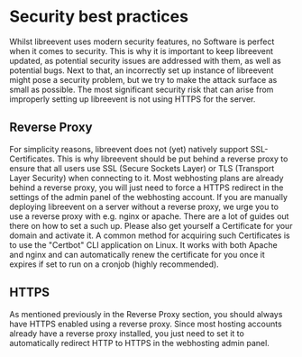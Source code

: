 # Security best practices

Whilst libreevent uses modern security features, no Software is perfect when it comes to security. This is why it is important to keep libreevent updated, as potential security issues are addressed with them, as well as potential bugs. Next to that, an incorrectly set up instance of libreevent might pose a security problem, but we try to make the attack surface as small as possible. The most significant security risk that can arise from improperly setting up libreevent is not using HTTPS for the server. 

## Reverse Proxy
For simplicity reasons, libreevent does not (yet) natively support SSL-Certificates. This is why libreevent should be put behind a reverse proxy to ensure that all users use SSL (Secure Sockets Layer) or TLS (Transport Layer Security) when connecting to it. Most webhosting plans are already behind a reverse proxy, you will just need to force a HTTPS redirect in the settings of the admin panel of the webhosting account. If you are manually deploying libreevent on a server without a reverse proxy, we urge you to use a reverse proxy with e.g. nginx or apache. There are a lot of guides out there on how to set a such up. Please also get yourself a Certificate for your domain and activate it. A common method for acquiring such Certificates is to use the "Certbot" CLI application on Linux. It works with both Apache and nginx and can automatically renew the certificate for you once it expires if set to run on a cronjob (highly recommended).

## HTTPS
As mentioned previously in the Reverse Proxy section, you should always have HTTPS enabled using a reverse proxy. Since most hosting accounts already have a reverse proxy installed, you just need to set it to automatically redirect HTTP to HTTPS in the webhosting admin panel.
